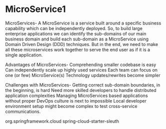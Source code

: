 # MicroService1

MicroServices-
A MicroService is a service built around a specific business capability which can be 
independently deployed. So, to build large enterprise applications we can identify the 
sub-domains of our main business domain and build each sub-domain as a MicroService using 
Domain Driven Design (DDD) techniques. But in the end, we need to make all these 
microservices work together to serve the end user as if it is a single application.

Advantages of MicroServices-
Comprehending smaller codebase is easy
Can independently scale up highly used services
Each team can focus on one (or few) MicroService(s)
Technology updates/rewrites become simpler

Challenges with MicroServices-
Getting correct sub-domain boundaries, in the beginning, is hard
Need more skilled developers to handle distributed application complexities
Managing MicroServices based applications without proper DevOps culture is next to 
impossible
Local developer environment setup might become complex to test cross-service communications. 



<dependency>
	<groupId>org.springframework.cloud</groupId>
	<artifactId>spring-cloud-starter-sleuth</artifactId>
</dependency>